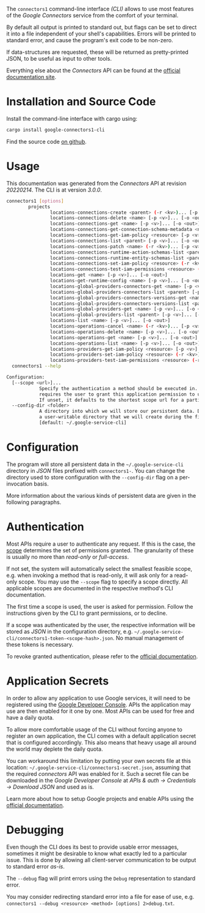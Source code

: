 <!---
DO NOT EDIT !
This file was generated automatically from 'src/mako/cli/README.md.mako'
DO NOT EDIT !
-->
The `connectors1` command-line interface *(CLI)* allows to use most features of the *Google Connectors* service from the comfort of your terminal.

By default all output is printed to standard out, but flags can be set to direct it into a file independent of your shell's
capabilities. Errors will be printed to standard error, and cause the program's exit code to be non-zero.

If data-structures are requested, these will be returned as pretty-printed JSON, to be useful as input to other tools.

Everything else about the *Connectors* API can be found at the
[official documentation site](https://cloud.google.com/apigee/docs/api-platform/connectors/about-connectors).

# Installation and Source Code

Install the command-line interface with cargo using:

```bash
cargo install google-connectors1-cli
```

Find the source code [on github](https://github.com/Byron/google-apis-rs/tree/main/gen/connectors1-cli).

# Usage

This documentation was generated from the *Connectors* API at revision *20220214*. The CLI is at version *3.0.0*.

```bash
connectors1 [options]
        projects
                locations-connections-create <parent> (-r <kv>)... [-p <v>]... [-o <out>]
                locations-connections-delete <name> [-p <v>]... [-o <out>]
                locations-connections-get <name> [-p <v>]... [-o <out>]
                locations-connections-get-connection-schema-metadata <name> [-p <v>]... [-o <out>]
                locations-connections-get-iam-policy <resource> [-p <v>]... [-o <out>]
                locations-connections-list <parent> [-p <v>]... [-o <out>]
                locations-connections-patch <name> (-r <kv>)... [-p <v>]... [-o <out>]
                locations-connections-runtime-action-schemas-list <parent> [-p <v>]... [-o <out>]
                locations-connections-runtime-entity-schemas-list <parent> [-p <v>]... [-o <out>]
                locations-connections-set-iam-policy <resource> (-r <kv>)... [-p <v>]... [-o <out>]
                locations-connections-test-iam-permissions <resource> (-r <kv>)... [-p <v>]... [-o <out>]
                locations-get <name> [-p <v>]... [-o <out>]
                locations-get-runtime-config <name> [-p <v>]... [-o <out>]
                locations-global-providers-connectors-get <name> [-p <v>]... [-o <out>]
                locations-global-providers-connectors-list <parent> [-p <v>]... [-o <out>]
                locations-global-providers-connectors-versions-get <name> [-p <v>]... [-o <out>]
                locations-global-providers-connectors-versions-list <parent> [-p <v>]... [-o <out>]
                locations-global-providers-get <name> [-p <v>]... [-o <out>]
                locations-global-providers-list <parent> [-p <v>]... [-o <out>]
                locations-list <name> [-p <v>]... [-o <out>]
                locations-operations-cancel <name> (-r <kv>)... [-p <v>]... [-o <out>]
                locations-operations-delete <name> [-p <v>]... [-o <out>]
                locations-operations-get <name> [-p <v>]... [-o <out>]
                locations-operations-list <name> [-p <v>]... [-o <out>]
                locations-providers-get-iam-policy <resource> [-p <v>]... [-o <out>]
                locations-providers-set-iam-policy <resource> (-r <kv>)... [-p <v>]... [-o <out>]
                locations-providers-test-iam-permissions <resource> (-r <kv>)... [-p <v>]... [-o <out>]
  connectors1 --help

Configuration:
  [--scope <url>]...
            Specify the authentication a method should be executed in. Each scope
            requires the user to grant this application permission to use it.
            If unset, it defaults to the shortest scope url for a particular method.
  --config-dir <folder>
            A directory into which we will store our persistent data. Defaults to
            a user-writable directory that we will create during the first invocation.
            [default: ~/.google-service-cli]

```

# Configuration

The program will store all persistent data in the `~/.google-service-cli` directory in *JSON* files prefixed with `connectors1-`.  You can change the directory used to store configuration with the `--config-dir` flag on a per-invocation basis.

More information about the various kinds of persistent data are given in the following paragraphs.

# Authentication

Most APIs require a user to authenticate any request. If this is the case, the [scope][scopes] determines the 
set of permissions granted. The granularity of these is usually no more than *read-only* or *full-access*.

If not set, the system will automatically select the smallest feasible scope, e.g. when invoking a
method that is read-only, it will ask only for a read-only scope. 
You may use the `--scope` flag to specify a scope directly. 
All applicable scopes are documented in the respective method's CLI documentation.

The first time a scope is used, the user is asked for permission. Follow the instructions given 
by the CLI to grant permissions, or to decline.

If a scope was authenticated by the user, the respective information will be stored as *JSON* in the configuration
directory, e.g. `~/.google-service-cli/connectors1-token-<scope-hash>.json`. No manual management of these tokens
is necessary.

To revoke granted authentication, please refer to the [official documentation][revoke-access].

# Application Secrets

In order to allow any application to use Google services, it will need to be registered using the 
[Google Developer Console][google-dev-console]. APIs the application may use are then enabled for it
one by one. Most APIs can be used for free and have a daily quota.

To allow more comfortable usage of the CLI without forcing anyone to register an own application, the CLI
comes with a default application secret that is configured accordingly. This also means that heavy usage
all around the world may deplete the daily quota.

You can workaround this limitation by putting your own secrets file at this location: 
`~/.google-service-cli/connectors1-secret.json`, assuming that the required *connectors* API 
was enabled for it. Such a secret file can be downloaded in the *Google Developer Console* at 
*APIs & auth -> Credentials -> Download JSON* and used as is.

Learn more about how to setup Google projects and enable APIs using the [official documentation][google-project-new].


# Debugging

Even though the CLI does its best to provide usable error messages, sometimes it might be desirable to know
what exactly led to a particular issue. This is done by allowing all client-server communication to be 
output to standard error *as-is*.

The `--debug` flag will print errors using the `Debug` representation to standard error.

You may consider redirecting standard error into a file for ease of use, e.g. `connectors1 --debug <resource> <method> [options] 2>debug.txt`.


[scopes]: https://developers.google.com/+/api/oauth#scopes
[revoke-access]: http://webapps.stackexchange.com/a/30849
[google-dev-console]: https://console.developers.google.com/
[google-project-new]: https://developers.google.com/console/help/new/